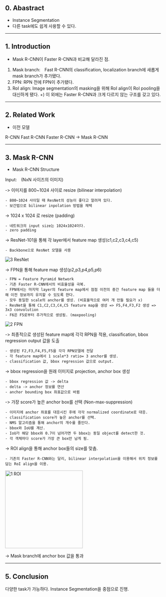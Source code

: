 ## 0. Abastract

- Instance Segmentation 
- 다른 task에도 쉽게 사용할 수 있다. 

-----------

## 1. Introduction 

* Mask R-CNN이 Faster R-CNN과 비교해 달라진 점.

1) Mask branch:　Fast R-CNN의 classification, localization branch에 새롭게 mask branch가 추가됐다.
2) FPN: RPN 전에 FPN이 추가됐다.
3) RoI align: Image segmentation의 masking을 위해 RoI align이 RoI pooling을 대신하게 됐다.
+) 이 외에는 Faster R-CNN과  크게 다르지 않는 구조를 갖고 있다.

-----------

## 2. Related Work

* 이전 모델

R-CNN
Fast R-CNN
Faster R-CNN
-> Mask R-CNN

-----------
## 3. Mask R-CNN

* Mask R-CNN Structure 

Input:　(NxN 사이즈의 이미지) 

-> 이미지를 800~1024 사이로 resize (bilinear interpolation)

	- 800~1024 사이일 때 ResNet의 성능이 좋다고 알려져 있다.	
	- 보간법으로 bilinear inpolation 방법을 채택

-> 1024 x 1024 로 resize (padding)

	- 네트워크의 input size는 1024x1024이다.
	- zero padding

-> ResNet-101을 통해 각 layer에서 feature map 생성(c1,c2,c3,c4,c5) 

	- Backbone으로 ResNet 모델을 사용
  ![3 ResNet](https://user-images.githubusercontent.com/50253860/113870130-7b33cb00-97ec-11eb-8a77-1cd45424d39d.png)


-> FPN을 통해 feature map 생성(p2,p3,p4,p5,p6)

	- FPN = Feature Pyramid Network
	- 기존 Faster R-CNN에서의 비효율성을 극복.
	- FPN에서는 마지막 layer의 feature map에서 점점 이전의 중간 feature map 들을 더해 이전 정보까지 유지할 수 있도록 한다. 
	- 모두 동일한 scale의 anchor를 생성. (비효율적으로 여러 개 만들 필요가 x)
	- ResNet을 통해 C1,C2,C3,C4,C5 feature map을 생성 => F5,F4,F3,F2 생성 => 3x3 convolution 
	- F6은 F5로부터 추가적으로 생성됨. (maxpooling)
  ![2  FPN](https://user-images.githubusercontent.com/50253860/113870084-6ce5af00-97ec-11eb-9719-2a28ee2dfd2f.png)


-> 최종적으로 생성된 feature map에 각각 RPN을 적용, classification, bbox regression output 값을 도출

	- 생성된 F2,F3,F4,F5,F5을 각각 RPN모델에 전달
	- 각 feature map에서 1 scale*3 ratio= 3 anchor를 생성. 
	- classification 값, bbox regression 값으로 output.

-> bbox regression을 원래 이미지로 projection, anchor box 생성

	- bbox regression 값 -> delta
	- delta -> anchor 정보를 연산
	- anchor bounding box 좌표값으로 바뀜

-> 가장 score가 높은 anchor box를 선택 (Non-max-suppression)

	- 이미지에 anchor 좌표를 대응시킨 후에 각각 normalized coordinate로 대응.
	- classification score가 높은 anchor를 선택.
	- NMS 알고리즘을 통해 anchor의 개수를 줄인다.
	- bbox와 IoU를 계산.
	- IoU가 해당 bbox와 0.7이 넘어가면 두 bbox는 동일 object를 detect한 것.
	- 각 객체마다 score가 가장 큰 box만 남게 됨.

-> ROI align을 통해 anchor box들의 size를 맞춤.

	- 기존의 Faster R-CNN와는 달리, bilinear interpolation을 이용해서 위치 정보를 담는 RoI align을 이용.
  
  <img width="251" alt="1 ROI" src="https://user-images.githubusercontent.com/50253860/113869894-36a82f80-97ec-11eb-93d4-9b3f34475f70.png">


-> Mask branch에 anchor box 값을 통과

---------------
## 5. Conclusion

다양한 task가 가능하다. 
Instance Segmentation을 중점으로 진행.




